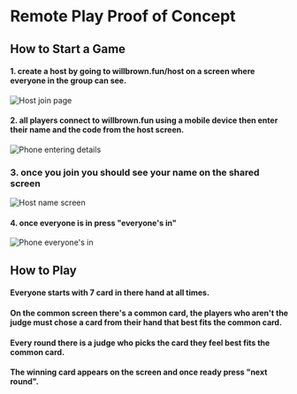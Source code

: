 # Remote Play Proof of Concept

## How to Start a Game

#### 1. create a host by going to willbrown.fun/host on a screen where everyone in the group can see.

![Host join page](https://i.imgur.com/lBiM3Dt.png)

#### 2. all players connect to willbrown.fun using a mobile device then enter their name and the code from the host screen.

![Phone entering details](https://i.imgur.com/MMQ23ne.png)

### 3. once you join you should see your name on the shared screen

![Host name screen](https://i.imgur.com/lGWSmAY.png)

#### 4. once everyone is in press "everyone's in"

![Phone everyone's in](https://i.imgur.com/BbiYFRU.png)

## How to Play

#### Everyone starts with 7 card in there hand at all times.

#### On the common screen there's a common card, the players who aren't the judge must chose a card from their hand that best fits the common card.

#### Every round there is a judge who picks the card they feel best fits the common card.

#### The winning card appears on the screen and once ready press "next round".
